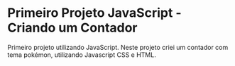 # Primeiro Projeto JavaScript - Criando um Contador

Primeiro projeto utilizando JavaScript. Neste projeto criei um contador com tema pokémon, utilizando Javascript CSS e HTML.
